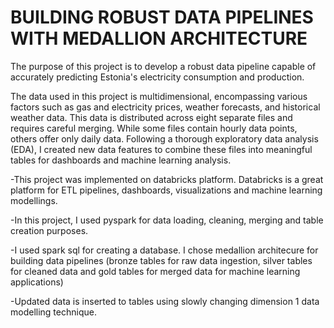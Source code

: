 # BUILDING ROBUST DATA PIPELINES WITH MEDALLION ARCHITECTURE

The purpose of this project is to develop a robust data pipeline capable of accurately predicting Estonia's electricity consumption and production. 

The data used in this project is multidimensional, encompassing various factors such as gas and electricity prices, weather forecasts, and historical weather data. This data is distributed across eight separate files and requires careful merging. While some files contain hourly data points, others offer only daily data. Following a thorough exploratory data analysis (EDA), I created new data features to combine these files into meaningful tables for dashboards and machine learning analysis.

-This project was implemented on databricks platform. Databricks is a great platform for ETL pipelines, dashboards, visualizations and machine learning modellings.

-In this project, I used pyspark for data loading, cleaning, merging and table creation purposes.

-I used spark sql for creating a database. I chose medallion architecure for building data pipelines (bronze tables for raw data ingestion, silver tables for cleaned data and gold tables for merged data for machine learning applications)

-Updated data is inserted to tables using slowly changing dimension 1 data modelling technique.

